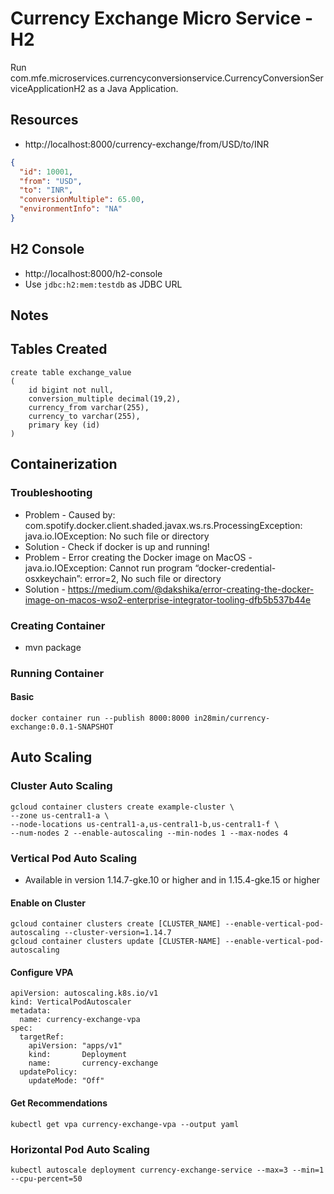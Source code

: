# Currency Exchange Micro Service - H2

Run com.mfe.microservices.currencyconversionservice.CurrencyConversionServiceApplicationH2 as a Java Application.

## Resources

- http://localhost:8000/currency-exchange/from/USD/to/INR

```json
{
  "id": 10001,
  "from": "USD",
  "to": "INR",
  "conversionMultiple": 65.00,
  "environmentInfo": "NA"
}
```

## H2 Console

- http://localhost:8000/h2-console
- Use `jdbc:h2:mem:testdb` as JDBC URL


## Notes

## Tables Created
```
create table exchange_value 
(
	id bigint not null, 
	conversion_multiple decimal(19,2), 
	currency_from varchar(255), 
	currency_to varchar(255), 
	primary key (id)
)
```

## Containerization

### Troubleshooting

- Problem - Caused by: com.spotify.docker.client.shaded.javax.ws.rs.ProcessingException: java.io.IOException: No such file or directory
- Solution - Check if docker is up and running!
- Problem - Error creating the Docker image on MacOS - java.io.IOException: Cannot run program “docker-credential-osxkeychain”: error=2, No such file or directory
- Solution - https://medium.com/@dakshika/error-creating-the-docker-image-on-macos-wso2-enterprise-integrator-tooling-dfb5b537b44e

### Creating Container

- mvn package

### Running Container

#### Basic
```
docker container run --publish 8000:8000 in28min/currency-exchange:0.0.1-SNAPSHOT
```


## Auto Scaling

### Cluster Auto Scaling

```
gcloud container clusters create example-cluster \
--zone us-central1-a \
--node-locations us-central1-a,us-central1-b,us-central1-f \
--num-nodes 2 --enable-autoscaling --min-nodes 1 --max-nodes 4
```
### Vertical Pod Auto Scaling
- Available in version 1.14.7-gke.10 or higher and in 1.15.4-gke.15 or higher

#### Enable on Cluster

```
gcloud container clusters create [CLUSTER_NAME] --enable-vertical-pod-autoscaling --cluster-version=1.14.7
gcloud container clusters update [CLUSTER-NAME] --enable-vertical-pod-autoscaling
```

#### Configure VPA

```
apiVersion: autoscaling.k8s.io/v1
kind: VerticalPodAutoscaler
metadata:
  name: currency-exchange-vpa
spec:
  targetRef:
    apiVersion: "apps/v1"
    kind:       Deployment
    name:       currency-exchange
  updatePolicy:
    updateMode: "Off"
```

#### Get Recommendations

```
kubectl get vpa currency-exchange-vpa --output yaml
```

### Horizontal Pod Auto Scaling

```
kubectl autoscale deployment currency-exchange-service --max=3 --min=1 --cpu-percent=50
```